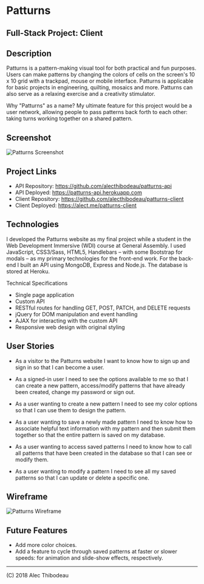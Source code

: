 # Patturns
## Full-Stack Project: Client

## Description

Patturns is a pattern-making visual tool for both practical and fun purposes. Users can make patterns by changing the colors of cells on the screen's 10 x 10 grid with a trackpad, mouse or mobile interface. Patturns is applicable for basic projects in engineering, quilting, mosaics and more. Patturns can also serve as a relaxing exercise and a creativity stimulator.

Why "Patturns" as a name? My ultimate feature for this project would be a user network, allowing people to pass patterns back forth to each other: taking turns working together on a shared pattern.

## Screenshot
![Patturns Screenshot](https://i.imgur.com/upW86wm.jpg)

## Project Links

- API Repository: https://github.com/alecthibodeau/patturns-api
- API Deployed: https://patturns-api.herokuapp.com
- Client Repository: https://github.com/alecthibodeau/patturns-client
- Client Deployed: https://alect.me/patturns-client

## Technologies

I developed the Patturns website as my final project while a student in the Web Development Immersive (WDI) course at General Assembly. I used JavaScript, CSS3/Sass, HTML5, Handlebars – with some Bootstrap for modals – as my primary technologies for the front-end work. For the back-end I built an API using MongoDB, Express and Node.js. The database is stored at Heroku.

Technical Specifications
- Single page application
- Custom API
- RESTful routes for handling GET, POST, PATCH, and DELETE requests
- jQuery for DOM manipulation and event handling
- AJAX for interacting with the custom API
- Responsive web design with original styling

## User Stories

- As a visitor to the Patturns website I want to know how to sign up and sign in so that I can become a user.

- As a signed-in user I need to see the options available to me so that I can create a new pattern, access/modify patterns that have already been created, change my password or sign out.

- As a user wanting to create a new pattern I need to see my color options so that I can use them to design the pattern.

- As a user wanting to save a newly made pattern I need to know how to associate helpful text information with my pattern and then submit them together so that the entire pattern is saved on my database.

- As a user wanting to access saved patterns I need to know how to call all patterns that have been created in the database so that I can see or modify them.

- As a user wanting to modify a pattern I need to see all my saved patterns so that I can update or delete a specific one.

## Wireframe
![Patturns Wireframe](https://i.imgur.com/qnC6JBH.jpg)

## Future Features

- Add more color choices.
- Add a feature to cycle through saved patterns at faster or slower speeds: for animation and slide-show effects, respectively.

----------------------------------------------------------------
(C) 2018 Alec Thibodeau
